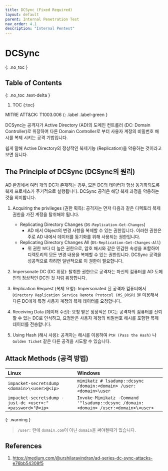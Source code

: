 ```yaml
---
title: DCSync (Fixed Required)
layout: default
parent: Internal Penetration Test
nav_order: 4.1
description: "Internal Pentest"
---
```


# DCSync

{: .no_toc }

## Table of Contents
{: .no_toc .text-delta }

1. TOC
{:toc}

MITRE ATT&CK: T1003.006
{: .label .label-green }

DCSync는 공격자가 Active Directory (AD)의 도메인 컨트롤러 (DC: Domain Controller)로 위장하여 다른 Domain Controller로 부터 사용자 계정의 비밀번호 해시를 복제 시키는 공격 기법입니다. 

쉽게 말해 Active Directory의 정상적인 복제기능 (Replication)을 악용하는 것이라고 보면 됩니다.

## The Principle of DCSync (DCSync의 원리)

AD 환경에서 여러 개의 DC가 존재하는 경우, 모든 DC의 데이터가 항상 동기화되도록 복제 프로세스가 주기적으로 실행됩니다. DCSync 공격은 해당 복제 과정을 악용하는것을 의미합니다.

1. Acquiring the privileges (권한 획득): 공격자는 먼저 다음과 같은 디렉토리 복제 권한을 가진 계정을 탈취해야 됩니다.

    - Replicating Directory Changes (`DS-Replication-Get-Changes`)
        - AD 에서 Object의 변경 사항을 복제할 수 있는 권한입니다. 이러한 권한은 주로 AD 내에서 데이터를 동기화를 위해 사용되는 권한입니다. 
    - Replicating Directory Changes All (`DS-Replication-Get-Changes-All`)
        - 위 권한 보다 더 높은 권한으로, 암호 해시와 같은 민감한 속성을 포함하여 디렉토리의 모든 변경 내용을 복제할 수 있는 권한입니다. DCSync 공격을 성공적으로 하려면 일반적으로 이 권한이 필요합니다. 

2. Impersonate DC (DC 위장): 탈취한 권한으로 공격자는 자신의 컴퓨터를 AD 도메인의 정상적인 DC인 것 처럼 위장합니다.

3. Replication Request (복제 요청): Impersonated 된 공격자 컴퓨터에서 `Directory Replication Service Remote Protocol (MS_DRSR)` 을 이용해서 다른 DC에게 특정 사용자 계정의 복제 데이터를 요청합니다.

4. Receiving Data (데이터 수신): 요청 받은 정상적은 DC는 공격자의 컴퓨터를 신뢰할 수 있는 DC로 인식하고, 요청받은 사용자 계정의 비밀번호 해시를 포함한 복제 데이터를 전송합니다.

5. Using Hash (해시 사용): 공격자는 해시를 이용하여 `PtH (Pass the Hash)` 나 `Golden Ticket` 같은 다른 공격을 시도할 수 있습니다.

## Attack Methods (공격 방법)

| Linux                                     | Windows               |
|:------------------------------------------|:----------------------|
| `impacket-secretsdump <domain>\<user>@<ip>`|`mimikatz # lsadump::dcsync /domain:<domain> /user:<domain>\user`|
| `impacket-secretsdump -just-dc <user>:"<password>"@<ip>` | `Invoke-Mimikatz -Command '"lsadump::dcsync /domain:<domain> /user:<domain>\<user>`|

{: .warning }
> `/user:` 란에 `domain.com`이 아닌 `domain`을 써야될때가 있습니다.

## References

1. https://medium.com/@urshilaravindran/ad-series-dc-sync-attacks-e76bb54308f5